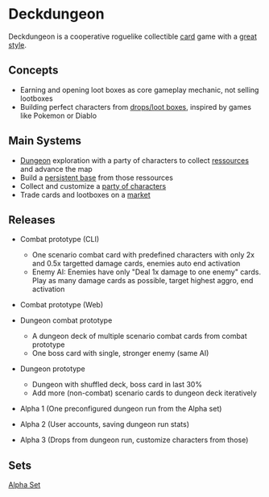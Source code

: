 # Deckdungeon

Deckdungeon is a cooperative roguelike collectible [card](Card.md) game with a [great style](Style.md).

## Concepts
- Earning and opening loot boxes as core gameplay mechanic, not selling lootboxes
- Building perfect characters from [drops/loot boxes](Lootboxes.md), inspired by games like Pokemon or Diablo

## Main Systems
- [Dungeon](Dungeons.md) exploration with a party of characters to collect [ressources](Resources.md) and advance the map
- Build a [persistent base](Base.md) from those ressources
- Collect and customize a [party of characters](Characters.md)
- Trade cards and lootboxes on a [market](Market.md)

## Releases
- Combat prototype (CLI)
  - One scenario combat card with predefined characters with only 2x and 0.5x targetted damage cards, enemies auto end activation
  - Enemy AI: Enemies have only "Deal 1x damage to one enemy" cards. Play as many damage cards as possible, target highest aggro, end activation
- Combat prototype (Web)
- Dungeon combat prototype
  - A dungeon deck of multiple scenario combat cards from combat prototype
  - One boss card with single, stronger enemy (same AI)
- Dungeon prototype
  - Dungeon with shuffled deck, boss card in last 30%
  - Add more (non-combat) scenario cards to dungeon deck iteratively

- Alpha 1 (One preconfigured dungeon run from the Alpha set)
- Alpha 2 (User accounts, saving dungeon run stats)
- Alpha 3 (Drops from dungeon run, customize characters from those)

## Sets
[Alpha Set](./SetAlpha.md)